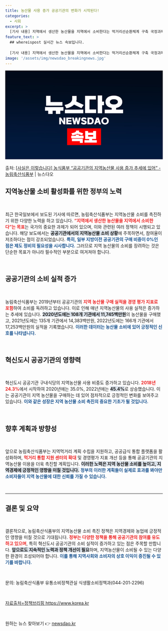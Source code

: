 ```yaml
---
title: 농산물 사용 증가 공공기관의 변화가 시작된다!
categories:
  - 사회
excerpt: >
  [기사 내용] 지역에서 생산한 농산물을 지역에서 소비한다는 먹거리선순환체계 구축 국정과제를 위해 정부가 지역…
feature_text: >
  ## whereispost 실시간 뉴스 속보입니다.

  [기사 내용] 지역에서 생산한 농산물을 지역에서 소비한다는 먹거리선순환체계 구축 국정과제를 위해 정부가 지역…
image: '/assets/img/newsdao_breakingnews.jpg'
---
```


![뉴스다오 속보](/assets/img/newsdao_breakingnews.jpg)

<p>출처: <a href="https://newsdao.kr/2304" rel="dofollow">[사실은 이렇습니다] 농식품부 “공공기관의 지역농산물 사용 증가 추세에 있어” - 농림축산식품부</a> | 뉴스다오</p>

<h2 data-ke-size="size26">지역농산물 소비 활성화를 위한 정부의 노력</h2>

<p data-ke-size="size16">&nbsp;</p>

<p data-ke-size="size16">최근 한국일보에서 보도된 기사에 따르면, 농림축산식품부는 지역농산물 소비를 촉진하기 위한 다양한 노력을 하고 있습니다. <b><span style="color: #ee2323;">“지역에서 생산한 농산물을 지역에서 소비한다”는 목표</span></b>는 국가의 중요한 과제가 되어 있으며, 이와 관련된 여러 정책이 시행되고 있습니다. 해당 보도에서는 <b><span style="background-color: #21538527;">공공기관에서의 지역농산물 소비 상황</span></b>에 주목하면서, 참여율이 저조하다는 점이 강조되었습니다. <b><span style="color: #1a5490;">특히, 일부 지방이전 공공기관의 구매 비중이 0%인 점은 제도 정비의 필요성을 시사합니다.</span></b> 그러므로 지역 농산물의 소비를 장려하는 것은 단순한 목표가 아니라 필수적인 부분으로 여겨져야 합니다.</p>

<p data-ke-size="size16">&nbsp;</p>

<h2 data-ke-size="size26">공공기관의 소비 실적 증가</h2>

<p data-ke-size="size16">&nbsp;</p>

<p data-ke-size="size16">농림축산식품부는 2019년부터 공공기관의 <b><span style="color: #ee2323;">지역 농산물 구매 실적을 경영 평가 지표로 포함</span></b>하여 소비를 독려하고 있습니다. 이로 인해 매년 지역농산물의 사용 실적은 증가하는 추세에 있습니다. <b><span style="background-color: #21538527;">2020년도에는 108개 기관에서 11,745백만원</span></b>의 농산물을 구매했고, 2021년도에는 135개 기관에서 14,383백만원, 2022년도에는 166개 기관에서 17,253백만원의 실적을 기록했습니다. <b><span style="color: #1a5490;">이러한 데이터는 농산물 소비에 있어 긍정적인 신호를 나타냅니다.</span></b></p>

<p data-ke-size="size16">&nbsp;</p>

<h2 data-ke-size="size26">혁신도시 공공기관의 영향력</h2>

<p data-ke-size="size16">&nbsp;</p>

<p data-ke-size="size16">혁신도시 공공기관 구내식당의 지역농산물 사용 비중도 증가하고 있습니다. <b><span style="color: #ee2323;">2018년 24.3%</span></b>에서 시작하여 2020년에는 35.0%, 2022년에는 <b><span style="background-color: #21538527;">45.4%</span></b>로 상승했습니다. 이는 공공기관이 지역 농산물을 구매하는 데 있어 점차적으로 긍정적인 변화를 보여주고 있습니다. <b><span style="color: #1a5490;">이와 같은 성장은 지역 농산물 소비 촉진의 중요한 기초가 될 것입니다.</span></b></p>

<p data-ke-size="size16">&nbsp;</p>

<h2 data-ke-size="size26">향후 계획과 방향성</h2>

<p data-ke-size="size16">&nbsp;</p>

<p data-ke-size="size16">앞으로 농림축산식품부는 지역먹거리 계획 수립을 지원하고, 공공급식 통합 플랫폼을 활성화하며, <b><span style="color: #ee2323;">먹거리 통합 지원 센터의 확대</span></b> 및 경영평가 지표 개선 등을 통해 공공기관의 지역농산물 이용을 더욱 촉진할 계획입니다. <b><span style="background-color: #21538527;">이러한 노력은 지역 농산물 소비를 높이고, 지역경제에 긍정적인 영향을 미칠 것입니다.</span></b> <b><span style="color: #1a5490;">정부의 이러한 계획들이 실제로 효과를 봐야만 소비자들이 지역 농산물에 대한 신뢰를 가질 수 있습니다.</span></b></p>

<p data-ke-size="size16">&nbsp;</p>

<hr>

<h2 data-ke-size="size26">결론 및 요약</h2>

<p data-ke-size="size16">&nbsp;</p>

<p data-ke-size="size16">결론적으로, 농림축산식품부의 지역농산물 소비 촉진 정책은 지역경제와 농업에 긍정적인 영향을 미칠 것으로 기대됩니다. <b><span style="color: #ee2323;">정부는 다양한 정책을 통해 공공기관의 참여를 유도하고 있으며</span></b>, 특히 혁신도시 공공기관의 소비 실적이 증가하고 있는 점은 주목할 만합니다. <b><span style="background-color: #21538527;">앞으로도 지속적인 노력과 정책 개선이 필요</span></b>하며, 지역농산물이 소비될 수 있는 다양한 환경이 조성되어야 합니다. <b><span style="color: #1a5490;">이를 통해 지역사회와 소비자의 상호 이익이 증진될 수 있기를 바랍니다.</span></b></p>

<p data-ke-size="size16">&nbsp;</p>

<p data-ke-size="size16">문의: 농림축산식품부 유통소비정책관실 식생활소비정책과(044-201-2296)</p>

<p data-ke-size="size16">&nbsp;</p>

<p data-ke-size="size16"><a href="https://newsdao.kr/2304">자료출처=정책브리핑 https://www.korea.kr</a></p>

<p data-ke-size="size16">&nbsp;</p> 

원하는 뉴스 찾아보기 👉 <a href="https://newsdao.kr" rel="dofollow">newsdao.kr</a>


